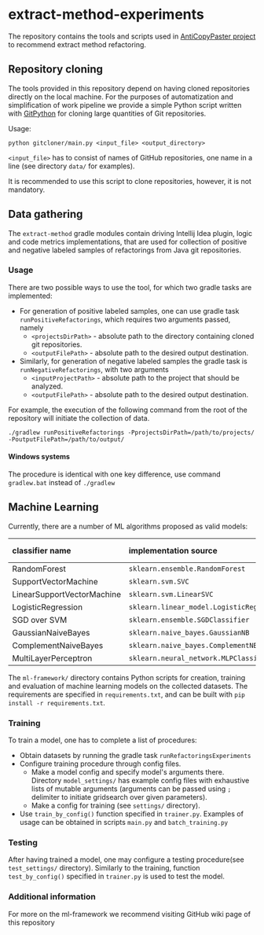 # extract-method-experiments

The repository contains the tools and scripts used in [AntiCopyPaster project](https://github.com/JetBrains-Research/anti-copy-paster) to recommend extract method refactoring.

## Repository cloning

The tools provided in this repository depend on having cloned repositories directly on the local machine. 
For the purposes of automatization and simplification of work pipeline we provide a simple Python script written with [GitPython](https://github.com/gitpython-developers/GitPython) for cloning large quantities of Git repositories. 

Usage: 
```
python gitcloner/main.py <input_file> <output_directory>
```
`<input_file>` has to consist of names of GitHub repositories, one name in a line (see directory `data/` for examples).

It is recommended to use this script to clone repositories, however, it is not mandatory.

## Data gathering

The `extract-method` gradle modules contain driving Intellij Idea plugin, logic and code metrics implementations, that are 
used for collection of positive and negative labeled samples of refactorings from Java git repositories.

### Usage
There are two possible ways to use the tool, for which two gradle tasks are implemented:
* For generation of positive labeled samples, one can use gradle task `runPositiveRefactorings`, which requires 
two arguments passed, namely
    - `<projectsDirPath>` - absolute path to the directory containing cloned git repositories.
    - `<outputFilePath>` - absolute path to the desired output destination.
* Similarly, for generation of negative labeled samples the gradle task is `runNegativeRefactorings`, 
with two arguments
    - `<inputProjectPath>` - absolute path to the project that should be analyzed.
    - `<outputFilePath>` - absolute path to the desired output destination.

For example, the execution of the following command from the root
of the repository will initiate the collection of data.
```
./gradlew runPositiveRefactorings -PprojectsDirPath=/path/to/projects/ -PoutputFilePath=/path/to/output/
```

#### Windows systems

The procedure is identical with one key difference, use command `gradlew.bat` instead of `./gradlew`

## Machine Learning

Currently, there are a number of ML algorithms proposed as valid models:

| classifier name    | implementation source | shortcut name  |
|:-------------|:-------------| :-----:|
| RandomForest  | `sklearn.ensemble.RandomForest` | RF |
| SupportVectorMachine      | `sklearn.svm.SVC`      | SVC |
| LinearSupportVectorMachine | `sklearn.svm.LinearSVC`   | LSVC |
| LogisticRegression | `sklearn.linear_model.LogisticRegression`   | LRC |
| SGD over SVM  | `sklearn.ensemble.SGDClassifier` | SGD |
| GaussianNaiveBayes  | `sklearn.naive_bayes.GaussianNB`   | GNB |
| ComplementNaiveBayes | `sklearn.naive_bayes.ComplementNB`   |CNB  |
| MultiLayerPerceptron  | `sklearn.neural_network.MLPClassifier` | MLP|


The `ml-framework/` directory contains Python scripts for creation, training and evaluation of machine learning models on the collected datasets. 
The requirements are specified in `requirements.txt`, and can be built with `pip install -r requirements.txt`.

### Training

To train a model, one has to complete a list of procedures:
- Obtain datasets by running the gradle task `runRefactoringsExperiments`
- Configure training procedure through config files.
    - Make a model config and specify model's arguments there. 
    Directory `model_settings/` has example config files with exhaustive lists of mutable arguments (arguments can be passed using `;` delimiter to initiate gridsearch over given parameters).
    - Make a config for training (see `settings/` directory).
- Use `train_by_config()` function specified in `trainer.py`. Examples of usage can be obtained in scripts `main.py` and `batch_training.py` 


### Testing

After having trained a model, one may configure a testing procedure(see `test_settings/` directory). 
Similarly to the training, function `test_by_config()` specified in `trainer.py` is used to test the model.

### Additional information
For more on the ml-framework we recommend visiting GitHub wiki page of this repository

